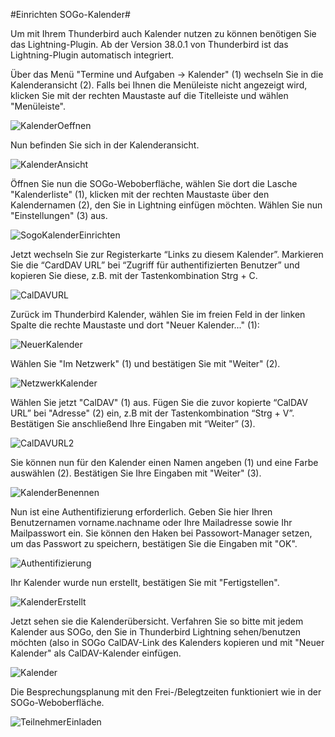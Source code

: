 #Einrichten SOGo-Kalender#

Um mit Ihrem Thunderbird auch Kalender nutzen zu können benötigen Sie das Lightning-Plugin. Ab der Version 38.0.1 von Thunderbird ist das Lightning-Plugin automatisch integriert.

Über das Menü "Termine und Aufgaben -> Kalender" (1) wechseln Sie in die Kalenderansicht (2). Falls bei Ihnen die Menüleiste nicht angezeigt wird, klicken Sie mit der rechten Maustaste auf die Titelleiste und wählen "Menüleiste".

![KalenderOeffnen](img-calendar/KalenderOeffnen.jpg)

Nun befinden Sie sich in der Kalenderansicht.

![KalenderAnsicht](img-calendar/KalenderAnsicht.jpg)

Öffnen Sie nun die SOGo-Weboberfläche, wählen Sie dort die Lasche "Kalenderliste" (1), klicken mit der rechten Maustaste über den Kalendernamen (2), den Sie in Lightning einfügen möchten. Wählen Sie nun "Einstellungen" (3) aus.

![SogoKalenderEinrichten](img-calendar/SogoKalenderEinrichten.jpg)

Jetzt wechseln Sie zur Registerkarte “Links zu diesem Kalender”. Markieren Sie die “CardDAV URL” bei “Zugriff für authentifizierten Benutzer” und kopieren Sie diese, z.B. mit der Tastenkombination Strg + C.

![CalDAVURL](img-calendar/CalDAVURL.jpg)

Zurück im Thunderbird Kalender, wählen Sie im freien Feld in der linken Spalte die rechte Maustaste und dort "Neuer Kalender..." (1): 

![NeuerKalender](img-calendar/NeuerKalender.jpg)

Wählen Sie "Im Netzwerk" (1) und bestätigen Sie mit "Weiter" (2).

![NetzwerkKalender](img-calendar/NetzwerkKalender.jpg)

Wählen Sie jetzt "CalDAV" (1) aus. Fügen Sie die zuvor kopierte “CalDAV URL” bei "Adresse" (2) ein, z.B mit der Tastenkombination “Strg + V”. Bestätigen Sie anschließend Ihre Eingaben mit “Weiter” (3).

![CalDAVURL2](img-calendar/CalDAVURL2.jpg)

Sie können nun für den Kalender einen Namen angeben (1) und eine Farbe auswählen (2). Bestätigen Sie Ihre Eingaben mit "Weiter" (3).

![KalenderBenennen](img-calendar/KalenderBenennen.jpg)

Nun ist eine Authentifizierung erforderlich. Geben Sie hier Ihren Benutzernamen vorname.nachname oder Ihre Mailadresse sowie Ihr Mailpasswort ein. Sie können den Haken bei Passowort-Manager setzen, um das Passwort zu speichern, bestätigen Sie die Eingaben mit "OK".

![Authentifizierung](img-calendar/Authentifizierung.jpg)

Ihr Kalender wurde nun erstellt, bestätigen Sie mit "Fertigstellen".

![KalenderErstellt](img-calendar/KalenderErstellt.jpg)

Jetzt sehen sie die Kalenderübersicht. Verfahren Sie so bitte mit jedem Kalender aus SOGo, den Sie in Thunderbird Lightning sehen/benutzen möchten (also in SOGo CalDAV-Link des Kalenders kopieren und mit "Neuer Kalender" als CalDAV-Kalender einfügen. 

![Kalender](img-calendar/Kalender.jpg)

Die Besprechungsplanung mit den Frei-/Belegtzeiten funktioniert wie in der SOGo-Weboberfläche.

![TeilnehmerEinladen](img-calendar/TeilnehmerEinladen.jpg)
